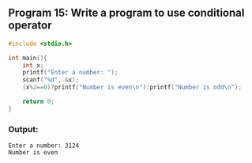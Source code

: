 ## Program 15: Write a program to use conditional operator
```c 
#include <stdio.h>

int main(){
    int x;
    printf("Enter a number: ");
    scanf("%d", &x);
    (x%2==0)?printf("Number is even\n"):printf("Number is odd\n");

    return 0;
}
```

### Output:
```
Enter a number: 3124
Number is even
```

